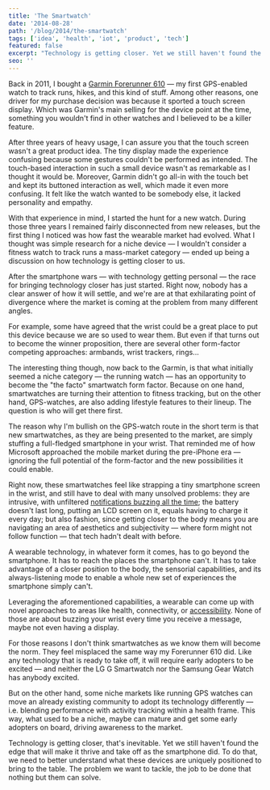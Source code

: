 ```yaml
---
title: 'The Smartwatch'
date: '2014-08-28'
path: '/blog/2014/the-smartwatch'
tags: ['idea', 'health', 'iot', 'product', 'tech']
featured: false
excerpt: "Technology is getting closer. Yet we still haven't found the edge that will make it thrive and take off. Instead, we seem to be walking down the same path as we did during the transition from PCs to smartphones."
seo: ''
---
```


Back in 2011, I bought a [Garmin Forerunner 610](http://www.dcrainmaker.com/2011/04/garmin-forerunner-610-in-depth-review.html) — my first GPS-enabled watch to track runs, hikes, and this kind of stuff. Among other reasons, one driver for my purchase decision was because it sported a touch screen display. Which was Garmin's main selling for the device point at the time, something you wouldn't find in other watches and I believed to be a killer feature.

After three years of heavy usage, I can assure you that the touch screen wasn't a great product idea. The tiny display made the experience confusing because some gestures couldn't be performed as intended. The touch-based interaction in such a small device wasn't as remarkable as I thought it would be. Moreover, Garmin didn't go all-in with the touch bet and kept its buttoned interaction as well, which made it even more confusing. It felt like the watch wanted to be somebody else, it lacked personality and empathy.

With that experience in mind, I started the hunt for a new watch. During those three years I remained fairly disconnected from new releases, but the first thing I noticed was how fast the wearable market had evolved. What I thought was simple research for a niche device — I wouldn't consider a fitness watch to track runs a mass-market category — ended up being a discussion on how technology is getting closer to us.

After the smartphone wars — with technology getting personal — the race for bringing technology closer has just started. Right now, nobody has a clear answer of how it will settle, and we're are at that exhilarating point of divergence where the market is coming at the problem from many different angles.

For example, some have agreed that the wrist could be a great place to put this device because we are so used to wear them. But even if that turns out to become the winner proposition, there are several other form-factor competing approaches: armbands, wrist trackers, rings...

The interesting thing though, now back to the Garmin, is that what initially seemed a niche category — the running watch — has an opportunity to become the "the facto" smartwatch form factor. Because on one hand, smartwatches are turning their attention to fitness tracking, but on the other hand, GPS-watches, are also adding lifestyle features to their lineup. The question is who will get there first.

The reason why I'm bullish on the GPS-watch route in the short term is that new smartwatches, as they are being presented to the market, are simply stuffing a full-fledged smartphone in your wrist. That reminded me of how Microsoft approached the mobile market during the pre-iPhone era — ignoring the full potential of the form-factor and the new possibilities it could enable.

Right now, these smartwatches feel like strapping a tiny smartphone screen in the wrist, and still have to deal with many unsolved problems: they are intrusive, with unfiltered [notifications buzzing all the time](/blog/2019/attention-deprived); the battery doesn't last long, putting an LCD screen on it, equals having to charge it every day; but also fashion, since getting closer to the body means you are navigating an area of aesthetics and subjectivity — where form might not follow function — that tech hadn't dealt with before.

A wearable technology, in whatever form it comes, has to go beyond the smartphone. It has to reach the places the smartphone can't. It has to take advantage of a closer position to the body, the sensorial capabilities, and its always-listening mode to enable a whole new set of experiences the smartphone simply can't.

Leveraging the aforementioned capabilities, a wearable can come up with novel approaches to areas like health, connectivity, or [accessibility](/blog/2014/iomando-api). None of those are about buzzing your wrist every time you receive a message, maybe not even having a display.

For those reasons I don't think smartwatches as we know them will become the norm. They feel misplaced the same way my Forerunner 610 did. Like any technology that is ready to take off, it will require early adopters to be excited — and neither the LG G Smartwatch nor the Samsung Gear Watch has anybody excited.

But on the other hand, some niche markets like running GPS watches can move an already existing community to adopt its technology differently — i.e. blending performance with activity tracking within a health frame. This way, what used to be a niche, maybe can mature and get some early adopters on board, driving awareness to the market.

Technology is getting closer, that's inevitable. Yet we still haven't found the edge that will make it thrive and take off as the smartphone did. To do that, we need to better understand what these devices are uniquely positioned to bring to the table. The problem we want to tackle, the job to be done that nothing but them can solve.
